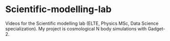 # Scientific-modelling-lab
Videos for the Scientific modelling lab (ELTE, Physics MSc, Data Science specialization).
My project is cosmological N body simulations with Gadget-2.
